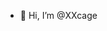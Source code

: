 - 👋 Hi, I’m @XXcage

<!---
XXcage/XXcage is a ✨ special ✨ repository because its `README.md` (this file) appears on your GitHub profile.
You can click the Preview link to take a look at your changes.
--->
